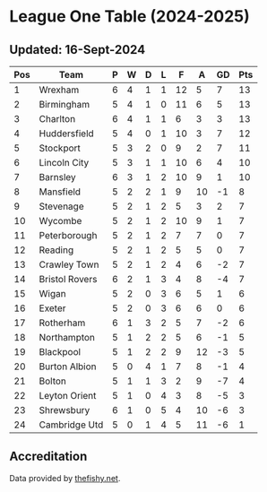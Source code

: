 # League One Table (2024-2025)
## Updated: 16-Sept-2024

| Pos | Team | P | W | D | L | F | A | GD | Pts |
| --- | --- | --- | --- | --- | --- | --- | --- | --- | --- |
| 1 | Wrexham | 6 | 4 | 1 | 1 | 12 | 5 | 7 | 13 |
| 2 | Birmingham | 5 | 4 | 1 | 0 | 11 | 6 | 5 | 13 |
| 3 | Charlton | 6 | 4 | 1 | 1 | 6 | 3 | 3 | 13 |
| 4 | Huddersfield | 5 | 4 | 0 | 1 | 10 | 3 | 7 | 12 |
| 5 | Stockport | 5 | 3 | 2 | 0 | 9 | 2 | 7 | 11 |
| 6 | Lincoln City | 5 | 3 | 1 | 1 | 10 | 6 | 4 | 10 |
| 7 | Barnsley | 6 | 3 | 1 | 2 | 10 | 9 | 1 | 10 |
| 8 | Mansfield | 5 | 2 | 2 | 1 | 9 | 10 | -1 | 8 |
| 9 | Stevenage | 5 | 2 | 1 | 2 | 5 | 3 | 2 | 7 |
| 10 | Wycombe | 5 | 2 | 1 | 2 | 10 | 9 | 1 | 7 |
| 11 | Peterborough | 5 | 2 | 1 | 2 | 7 | 7 | 0 | 7 |
| 12 | Reading | 5 | 2 | 1 | 2 | 5 | 5 | 0 | 7 |
| 13 | Crawley Town | 5 | 2 | 1 | 2 | 4 | 6 | -2 | 7 |
| 14 | Bristol Rovers | 6 | 2 | 1 | 3 | 4 | 8 | -4 | 7 |
| 15 | Wigan | 5 | 2 | 0 | 3 | 6 | 5 | 1 | 6 |
| 16 | Exeter | 5 | 2 | 0 | 3 | 6 | 6 | 0 | 6 |
| 17 | Rotherham | 6 | 1 | 3 | 2 | 5 | 7 | -2 | 6 |
| 18 | Northampton | 5 | 1 | 2 | 2 | 5 | 6 | -1 | 5 |
| 19 | Blackpool | 5 | 1 | 2 | 2 | 9 | 12 | -3 | 5 |
| 20 | Burton Albion | 5 | 0 | 4 | 1 | 7 | 8 | -1 | 4 |
| 21 | Bolton | 5 | 1 | 1 | 3 | 2 | 9 | -7 | 4 |
| 22 | Leyton Orient | 5 | 1 | 0 | 4 | 3 | 8 | -5 | 3 |
| 23 | Shrewsbury | 6 | 1 | 0 | 5 | 4 | 10 | -6 | 3 |
| 24 | Cambridge Utd | 5 | 0 | 1 | 4 | 5 | 11 | -6 | 1 |

## Accreditation 

Data provided by [thefishy.net](https://www.thefishy.net/).